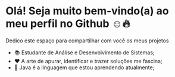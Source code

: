 # Olá! Seja muito bem-vindo(a) ao meu perfil no Github ☺🔥
Dedico este espaço para compartilhar com você os meus projetos  







- 📚 Estudante de Análise e Desenvolvimento de Sistemas;
- ❤ A arte de apurar, identificar e trazer soluções me fascina;
- 👯 Java é a linguagem que estou aprendendo atualmente;

